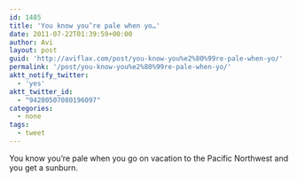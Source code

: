 ```yaml
---
id: 1485
title: 'You know you’re pale when yo…'
date: 2011-07-22T01:39:59+00:00
author: Avi
layout: post
guid: 'http://aviflax.com/post/you-know-you%e2%80%99re-pale-when-yo/'
permalink: '/post/you-know-you%e2%80%99re-pale-when-yo/'
aktt_notify_twitter:
  - 'yes'
aktt_twitter_id:
  - "94280507080196097"
categories:
  - none
tags:
  - tweet
---
```

You know you’re pale when you go on vacation to the Pacific Northwest and you get a sunburn.